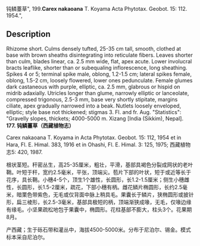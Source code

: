 钝鳞薹草",
199.**Carex nakaoana** T. Koyama Acta Phytotax. Geobot. 15: 112. 1954.",

## Description
Rhizome short. Culms densely tufted, 25-35 cm tall, smooth, clothed at base with brown sheaths disintegrating into reticulate fibers. Leaves shorter than culm, blades linear, ca. 2.5 mm wide, flat, apex acute. Lower involucral bracts leaflike, shorter than or subequaling inflorescence, long sheathing. Spikes 4 or 5; terminal spike male, oblong, 1.2-1.5 cm; lateral spikes female, oblong, 1.5-2 cm, loosely flowered, lower ones pedunculate. Female glumes dark castaneous with purple, elliptic, ca. 2.5 mm, glabrous or hispid on midrib adaxially. Utricles longer than glume, narrowly elliptic or lanceolate, compressed trigonous, 2.5-3 mm, base very shortly stipitate, margins ciliate, apex gradually narrowed into a beak. Nutlets loosely enveloped, elliptic; style base not thickened; stigmas 3. Fl. and fr. Aug.
  "Statistics": "Gravelly slopes, thickets; 4000-5000 m. Xizang [India (Sikkim), Nepal].
**177. 钝鳞薹草（西藏植物志）**

Carex nakaoana T. Koyama in Acta Phytotax. Geobot. 15: 112, 1954 et in Hara, Fl. E. Himal. 383, 1916 et in Ohashi, Fl. E. Himal. 3: 125, 1975; 西藏植物志5: 420, 1987.

根状茎短。秆密丛生，高25-35厘米，粗壮，平滑，基部具褐色分裂成网状的老叶鞘。叶短于秆，宽约2.5毫米，平张，顶端尖。苞片下部的叶状，短于或近等长于花序，具长鞘。小穗4-5个，顶生1个雄性，长圆形，长1.2-1.5厘米；侧生小穗雌性，长圆形，长1.5-2厘米，疏花，下部小穗有柄。雌花鳞片椭圆形，长约2.5毫米，暗栗色带紫色，无毛或仅背面中脉上稍具毛。果囊长于鳞片，狭椭圆形或披针形，扁三棱形，长2.5-3毫米，基部具极短的柄，顶端渐狭成喙，无毛，仅喙边缘有缘毛。小坚果疏松地包于果囊中，椭圆形。花柱基部不膨大，柱头3个。花果期8月。

产西藏；生于砾石带和灌丛中，海拔4500-5000米。分布于尼泊尔、锡金。模式标本采自尼泊尔。

